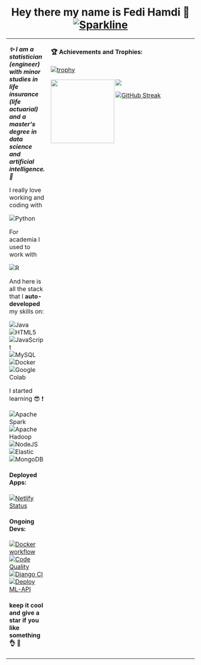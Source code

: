 <div align="center">
 
# Hey there my name is Fedi Hamdi :wave: [![Sparkline](https://stars.medv.io/Naereen/badges.svg)](https://stars.medv.io/Naereen/badges)
</div>

<table>
<tr>
<td style="width: 20%; vertical-align: top;">
 
***✨ I am a statistician (engineer) with minor studies in life insurance (life actuarial) and a master's degree in data science and artificial intelligence.🔭***

I really love working and coding with

![Python](https://img.shields.io/badge/python-3670A0?style=for-the-badge&logo=python&logoColor=ffdd54)

For academia I used to work with

![R](https://img.shields.io/badge/r-%23276DC3.svg?style=for-the-badge&logo=r&logoColor=white)

And here is all the stack that I **auto-developed** my skills on:

![Java](https://img.shields.io/badge/java-%23ED8B00.svg?style=for-the-badge&logo=java&logoColor=white)
![HTML5](https://img.shields.io/badge/html5-%23E34F26.svg?style=for-the-badge&logo=html5&logoColor=white)
![JavaScript](https://img.shields.io/badge/javascript-%23323330.svg?style=for-the-badge&logo=javascript&logoColor=%23F7DF1E)
![MySQL](https://img.shields.io/badge/mysql-%2300f.svg?style=for-the-badge&logo=mysql&logoColor=white)
![Docker](https://img.shields.io/static/v1?style=for-the-badge&message=Docker&color=2496ED&logo=Docker&logoColor=FFFFFF&label=)
![Google Colab](https://img.shields.io/static/v1?style=for-the-badge&message=Google+Colab&color=222222&logo=Google+Colab&logoColor=F9AB00&label=)

I started learning :sunglasses: :exclamation:

![Apache Spark](https://img.shields.io/static/v1?style=for-the-badge&message=Apache+Spark&color=E25A1C&logo=Apache+Spark&logoColor=FFFFFF&label=)
![Apache Hadoop](https://img.shields.io/static/v1?style=for-the-badge&message=Apache+Hadoop&color=222222&logo=Apache+Hadoop&logoColor=66CCFF&label=)
![NodeJS](https://img.shields.io/badge/node.js-6DA55F?style=for-the-badge&logo=node.js&logoColor=white)
![Elastic](https://img.shields.io/static/v1?style=for-the-badge&message=Elastic&color=005571&logo=Elastic&logoColor=FFFFFF&label=)
![MongoDB](https://img.shields.io/badge/MongoDB-%234ea94b.svg?style=for-the-badge&logo=mongodb&logoColor=white)

#### Deployed Apps: 

[![Netlify Status](https://api.netlify.com/api/v1/badges/1ee9fe6c-35a8-464d-bcb3-b6c4c9a03b50/deploy-status)](https://app.netlify.com/sites/fedisentimentapp/deploys)

#### Ongoing Devs:

[![Docker workflow](https://github.com/fedihamdi/meteodata/actions/workflows/docker-image.yml/badge.svg)](https://github.com/fedihamdi/meteodata/actions/workflows/docker-image.yml)
[![Code Quality](https://github.com/fedihamdi/meteodata/actions/workflows/pylint.yml/badge.svg)](https://github.com/fedihamdi/meteodata/actions/workflows/pylint.yml)
[![Django CI](https://github.com/fedihamdi/meteodata/actions/workflows/django.yml/badge.svg)](https://github.com/fedihamdi/meteodata/actions/workflows/django.yml)
[![Deploy ML-API](https://github.com/fedihamdi/deeplearning-flask-react-app/actions/workflows/render.yml/badge.svg)](https://github.com/fedihamdi/deeplearning-flask-react-app/actions/workflows/render.yml)

#### keep it cool and give a star if you like something :ok_hand: 🧠

</td>
<td style="width: 80%; vertical-align: top;">

#### 🏆 Achievements and Trophies:

[![trophy](https://trophy-fedi.vercel.app/?username=fedihamdi&theme=gruvbox&column=3&no-frame=true)](https://github.com/fedihamdi/)

<img height="170" align="left" src="https://stats-fedi.vercel.app/api?username=fedihamdi&count_private=true&include_all_commits=true&show_icons=true" />

<img src="https://stats-fedi.vercel.app/api/top-langs/?username=fedihamdi&layout=compact&hide=html,css,scss,jupyter%20notebook,javascript" />

[![GitHub Streak](https://streak-stats.demolab.com?user=fedihamdi&hide_border=true&mode=weekly)](https://git.io/streak-stats)

</td>
</tr>
</table>
